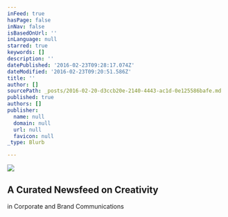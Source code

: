 ```yaml
---
inFeed: true
hasPage: false
inNav: false
isBasedOnUrl: ''
inLanguage: null
starred: true
keywords: []
description: ''
datePublished: '2016-02-23T09:28:17.074Z'
dateModified: '2016-02-23T09:20:51.586Z'
title: ''
author: []
sourcePath: _posts/2016-02-20-d3ccb20e-2140-4443-ac1d-0e125586bafe.md
published: true
authors: []
publisher:
  name: null
  domain: null
  url: null
  favicon: null
_type: Blurb

---
```

![](https://s3-us-west-2.amazonaws.com/the-grid-img/p/adf6099cd3fac293a04d9b6839f43f9fec963667.jpg)

## A Curated Newsfeed on Creativity   
in Corporate and Brand Communications